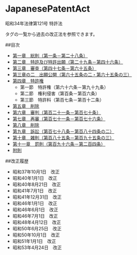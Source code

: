 JapanesePatentAct
=================

昭和34年法律第121号 特許法

タグの一覧から過去の改正法を参照できます。

##目次

* [第一章　総則（第一条－第二十八条）](chapter01.md)
* [第二章　特許及び特許出願（第二十九条－第四十六条）](chapter02.md)
* [第三章　審査（第四十七条－第六十五条）](chapter03.md)
* [第三章の二　出願公開（第六十五条の二・第六十五条の三）](chapter03-2.md)
* [第四章　特許権](chapter04.md)
  - 第一節　特許権（第六十六条－第九十九条）
  - 第二節　権利侵害（第百条－第百六条）
  - 第三節　特許料（第百七条－第百十二条）
* [第五章　削除](chapter05.md)
* [第六章　審判（第百二十一条－第百七十条）](chapter06.md)
* [第七章　再審（第百七十一条－第百七十六条）](chapter07.md)
* [第八章　削除](chapter08.md)
* [第九章　訴訟（第百七十八条－第百八十四条の二）](chapter09.md)
* [第十章　雑則（第百八十五条－第百九十五条の三）](chapter10.md)
* [第十一章　罰則（第百九十六条－第二百四条）](chapter11.md)
* [附則](supplement.md)

##改正履歴

* 昭和37年10月1日　改正
* 昭和40年1月1日　改正
* 昭和40年8月21日　改正
* 昭和41年7月1日　改正
* 昭和41年12月31日　改正
* 昭和46年1月1日　改正
* 昭和46年6月1日　改正
* 昭和46年7月1日　改正
* 昭和48年4月12日　改正
* 昭和50年6月25日　改正
* 昭和50年10月1日　改正
* 昭和51年1月1日　改正
* 昭和53年4月24日　改正
